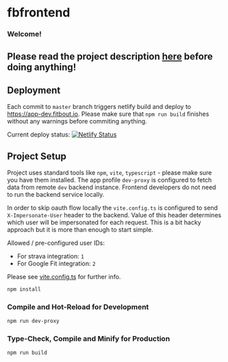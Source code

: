 # fbfrontend

### Welcome!

## Please read the project description [here](https://docs.google.com/document/d/10VTIRfONWTSt6_g2lyqRsWOGg1FzPBYsRbc7NrgUnbQ/edit?usp=sharing) before doing anything!


## Deployment

Each commit to `master` branch triggers netlify build and deploy to https://app-dev.fitbout.io.
Please make sure that `npm run build` finishes without any warnings before commiting anything.

Current deploy status: [![Netlify Status](https://api.netlify.com/api/v1/badges/de16e651-9a6e-4cdd-b9e9-6105c7f28158/deploy-status)](https://app.netlify.com/sites/sensational-hamster-5e174b/deploys)


## Project Setup

Project uses standard tools like `npm`, `vite`, `typescript` - please make sure you have them installed.
The app profile `dev-proxy` is configured to fetch data from remote `dev` backend instance. Frontend developers do not need to run the backend service locally.

In order to skip oauth flow locally the `vite.config.ts` is configured to send `X-Impersonate-User` header to the backend. Value of this header determines which user will be impersonated for each request.
This is a bit hacky approach but it is more than enough to start simple.


Allowed / pre-configured user IDs:
* For strava integration: `1`
* For Google Fit integration: `2`

Please see [vite.config.ts](vite.config.ts) for further info.


```sh
npm install
```

### Compile and Hot-Reload for Development

```sh
npm run dev-proxy
```

### Type-Check, Compile and Minify for Production

```sh
npm run build
```
